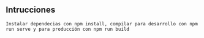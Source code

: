 ## Intrucciones
```
Instalar dependecias con npm install, compilar para desarrollo con npm run serve y para producción con npm run build
```
